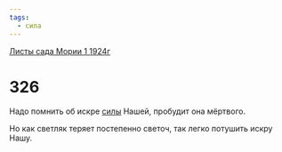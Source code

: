 ```yaml
---
tags:
  - сила
---
```


[Листы сада Мории 1 1924г](/agni/1924)

# 326
Надо помнить об искре [силы](/tag/#сила) Нашей, пробудит она мёртвого.   

Но как светляк теряет постепенно светоч, так легко потушить искру Нашу.   

